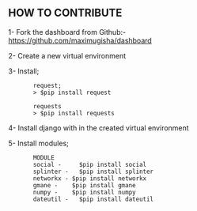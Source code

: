 ## HOW TO CONTRIBUTE

1- Fork the dashboard from Github:- https://github.com/maximugisha/dashboard

2- Create a new virtual environment

3- Install;

           request;
           > $pip install request

	       requests
	       > $pip install requests

4- Install django with in the created virtual environment

5- Install modules;

           MODULE
           social -     $pip install social
           splinter -   $pip install splinter
           networkx - $pip install networkx
           gmane -    $pip install gmane
           numpy -    $pip install numpy
           dateutil -   $pip install dateutil
